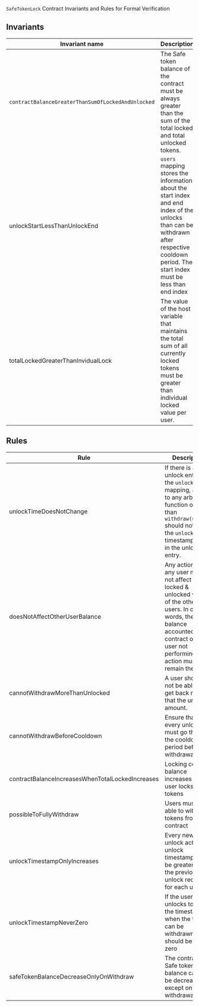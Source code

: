 `SafeTokenLock` Contract Invariants and Rules for Formal Verification

## Invariants

| Invariant name                                   | Description                                                                                                                                                                                                                             |
| ------------------------------------------------ | --------------------------------------------------------------------------------------------------------------------------------------------------------------------------------------------------------------------------------------- |
| `contractBalanceGreaterThanSumOfLockedAndUnlocked` | The Safe token balance of the contract must be always greater than the sum of the total locked and total unlocked tokens.                                                                                                                       |
| unlockStartLessThanUnlockEnd                     | `users` mapping stores the information about the start index and end index of the unlocks than can be withdrawn after respective cooldown period. The start index must be less than end index |
| totalLockedGreaterThanInvidualLock               | The value of the host variable that maintains the total sum of all currently locked tokens must be greater than individual locked value per user.                                                                                       |

## Rules

| Rule                                             | Description                                                                                                                                                                                                  |
| ------------------------------------------------ | ------------------------------------------------------------------------------------------------------------------------------------------------------------------------------------------------------------ |
| unlockTimeDoesNotChange                          | If there is an unlock entry in the `unlocks` mapping, a call to any arbitrary function other than `withdraw(uint32)` should not affect the `unlockedAt` timestamp value in the unlock entry.                           |
| doesNotAffectOtherUserBalance                    | Any action by any user must not affect the locked & unlocked value of the other users. In other words, the total balance accounted in the contract of the user not performing any action must remain the same. |
| cannotWithdrawMoreThanUnlocked                   | A user should not be able to get back more that the unlocked amount.                                                                                                                                         |
| cannotWithdrawBeforeCooldown                     | Ensure that every unlock must go through the cooldown period before withdrawal                                                                                                                                   |
| contractBalanceIncreasesWhenTotalLockedIncreases | Locking contract balance increases when user locks tokens                                                                                                                                                    |
| possibleToFullyWithdraw                          | Users must be able to withdraw tokens from the contract                                                                                                                                                      |
| unlockTimestampOnlyIncreases                     | Every new unlock action's unlock timestamp must be greater than the previous unlock request for each user                                                                                                         |
| unlockTimestampNeverZero                         | If the user unlocks tokens, the timestamp when the tokens can be withdrawn should be non-zero                                                                                                                     |
| safeTokenBalanceDecreaseOnlyOnWithdraw           | The contract's Safe token balance cannot be decreased except on withdrawal.                                                                                                                                  |
